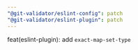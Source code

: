 ```yaml
---
"@git-validator/eslint-config": patch
"@git-validator/eslint-plugin": patch
---
```


feat(eslint-plugin): add `exact-map-set-type`

